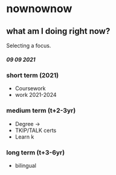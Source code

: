 # nownownow
 
## what am I doing right now?
 
Selecting a focus. 

##### 09 09 2021
 
### short term (2021)
 
- Coursework
- work 2021-2024
    
### medium term (t+2-3yr)
 
- Degree ->
- TKIP/TALK certs
- Learn k
 
### long term (t+3-6yr)
 
- bilingual